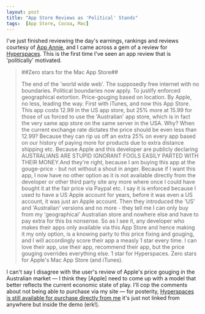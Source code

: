 ```yaml
---
layout: post
title: "App Store Reviews as 'Political' Stands"
tags:  [App Store, Cocoa, Mac]
---
```


I've just finished reviewing the day's earnings, rankings and reviews courtesy of [App Annie](http://appannie.com/), and I came across a gem of a review for [Hyperspaces](http://thecocoabots.com/hyperspaces/). This is the first time I've seen an app review that is 'politically' motivated.

> ##Zero stars for the Mac App Store## 
> 
> The end of the 'world wide web'. The supposedly free internet with no boundaries. Political boundaries now apply. To justify enforced geographical extortion. Price-gouging based on location. By Apple, no less, leading the way. First with iTunes, and now this App Store. This app costs 12.99 in the US app store, but 25% more at 15.99 for those of us forced to use the 'Australian' app store, which is in fact the very same app store on the same server in the USA. Why? When the current exchange rate dictates the price should be even less than 12.99? Because they can rip us off an extra 25% on every app based on our history of paying more for products due to extra distance shipping etc. Because Apple and this developer are publicly declaring AUSTRALIANS ARE STUPID IGNORANT FOOLS EASILY PARTED WITH THEIR MONEY.And they're right, because I am buying this app at the gouge-price - but not without a shout in anger. Because if I want this app, I now have no other option as it is not available directly from the developer or other third party site any more where once I could have bought it at the fair price via Paypal etc. I say it is enforced because I used to have a US Apple account for years, before it was even a US account, it was just an Apple account. Then they introduced the 'US' and 'Australian' versions and no more - they tell me I can only buy from my 'geographical' Australian store and nowhere else and have to pay extra for this bs nonsense. So as I see it, any developer who makes their apps only available via this App Store and hence making it my only option, is a knowing party to this price fixing and gouging, and I will accordingly score their app a measly 1 star every time. I can love their app, use their app, recommend their app, but the price gouging overrides everything else. 1 star for Hyperspaces. Zero stars for Apple's Mac App Store (and iTunes).

I can't say I disagree with the user's review of Apple's price gouging in the Australian market — I think they [Apple] need to come up with a model that better reflects the current economic state of play. I'll cop the comments about not being able to purchase via my site — for posterity, [Hyperspaces is still available for purchase directly from me](http://store.thecocoabots.com/) it's just not linked from anywhere but inside the demo (erk!).